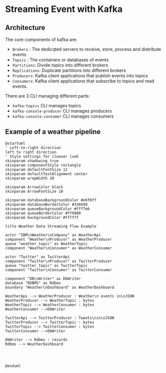 # Streaming Event with Kafka

## Architecture
The core components of kafka are:
- `Brokers` : The dedicqted servers to receive, store, process and distribute events
- `Topics` : The containers or databases of events
- `Partitions`: Divide topics into different brokers
- `Replications`: Duplicate partitions into different brokers
- `Producers`: Kafka client applications that publish events into topics
- `Consumers`: Kafka client applications that subscribe to topics and read events.

There are 3 CLI managing different parts:
- `kafka-topics` CLI manages topics
- `kafka-console-producer` CLI manages producers
- `kafka-console-consumer` CLI manages consumers


## Example of a weather pipeline

```plantuml
@startuml
' Left-to-right direction
left to right direction
' Style settings for cleaner look
skinparam shadowing true
skinparam componentStyle rectangle
skinparam defaultFontSize 12
skinparam defaultTextAlignment center
skinparam wrapWidth 20

skinparam ArrowColor black
skinparam ArrowFontSize 10

skinparam databaseBackgroundColor #e6f0ff
skinparam databaseBorderColor #336699
skinparam queueBackgroundColor #fff7e6
skinparam queueBorderColor #ff9900
skinparam backgroundColor #ffffff

title Weather Data Streaming Flow Example

actor "IBM\nWeather\nCompany" as WeatherApi
component "Weather\nProducer" as WeatherProducer
queue "weather_topic" as WeatherTopic
component "Weather\nConsumer" as WeatherConsumer

actor "Twitter" as TwitterApi
component "Twitter\nProducer" as TwitterProducer
queue "twitter_topic" as TwitterTopic
component "Twitter\nConsumer" as TwitterConsumer

component "DB\nWriter" as DbWriter
database "RDBMS" as Rdbms
boundary "Weather\nDashboard" as WeatherDashboard

WeatherApi --> WeatherProducer : Weather\n events in\nJSON
WeatherProducer --> WeatherTopic : bytes
WeatherTopic --> WeatherConsumer : bytes
WeatherConsumer -->DbWriter

TwitterApi --> TwitterProducer : Tweets\nin\nJSON
TwitterProducer --> TwitterTopic : bytes
TwitterTopic --> TwitterConsumer : bytes
TwitterConsumer -->DbWriter

DbWriter --> Rdbms : records
Rdbms --> WeatherDashboard




@enduml
```